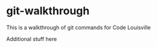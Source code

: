 # git-walkthrough

This is a walkthrough of git commands for Code Louisville

Additional stuff here
